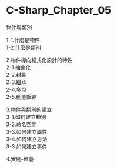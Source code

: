 # C-Sharp_Chapter_05
物件與類別

1-1.什麼是物件\
1-2.什麼是類別

2.物件導向程式化設計的特性\
2-1.抽象化\
2-2.封裝\
2-3.繼承\
2-4.多型\
2-5.動態繫結

3.物件與類別的建立\
3-1.如何建立類別\
3-2.命名空間\
3-3.如何建立屬性\
3-4.如何建立方法\
3-3.如何建立事件

4.實例-堆疊
